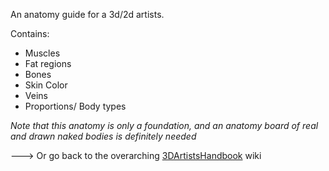 An anatomy guide for a 3d/2d artists.

Contains:
- Muscles
- Fat regions
- Bones
- Skin Color
- Veins
- Proportions/ Body types

_Note that this anatomy is only a foundation, and an anatomy board of real and drawn naked bodies is definitely needed_

🡒 Or go back to the overarching [3DArtistsHandbook](https://github.com/Epicrex/3DArtistsHandbook/wiki) wiki

